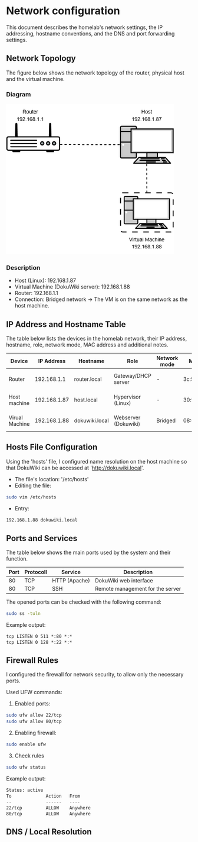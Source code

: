# Network configuration

This document describes the homelab's network settings, the IP addressing, hostname conventions, and the DNS and port forwarding settings.

## Network Topology

The figure below shows the network topology of the router, physical host and the virtual machine.

### Diagram

![Network Topology](/images/Network_topology.png)

### Description

- Host (Linux): 192.168.1.87
- Virtual Machine (DokuWiki server): 192.168.1.88
- Router: 192.168.1.1
- Connection: Bridged network → The VM is on the same network as the host machine.

## IP Address and Hostname Table

The table below lists the devices in the homelab network, their IP address, hostname, role, network mode, MAC address and additional notes.

| Device         | IP Address   | Hostname       | Role                 | Network mode | MAC Address       | Notes                     |
|----------------|--------------|----------------|----------------------|--------------|-------------------|---------------------------|
| Router         | 192.168.1.1  | router.local   | Gateway/DHCP server  | -            | 3c:58:5d:e9:c0:56 | Providing internet access |
| Host machine   | 192.168.1.87 | host.local     | Hypervisor (Linux)   | -            | 30:f6:ef:d5:13:f5 | Runs the Virtual Machine  |
| Virual Machine | 192.168.1.88 | dokuwiki.local | Webserver (Dokuwiki) | Bridged      | 08:00:27:4c:b3:f3 | Apache + PHP installed    |

## Hosts File Configuration

Using the 'hosts' file, I configured name resolution on the host machine so that DokuWiki can be accessed at 'http://dokuwiki.local'.

- The file's location: '/etc/hosts'
- Editing the file: 
```bash
sudo vim /etc/hosts
```
- Entry: 
```bash
192.168.1.88 dokuwiki.local
```

## Ports and Services

The table below shows the main ports used by the system and their function.

| Port | Protocoll | Service       | Description                      |
|------|-----------|---------------|----------------------------------|
| 80   | TCP       | HTTP (Apache) | DokuWiki web interface           |
| 80   | TCP       | SSH           | Remote management for the server |

The opened ports can be checked with the following command:
```bash
sudo ss -tuln
```

Example output:
```
tcp LISTEN 0 511 *:80 *:*
tcp LISTEN 0 128 *:22 *:*
```

## Firewall Rules

I configured the firewall for network security, to allow only the necessary ports.

Used UFW commands:

1. Enabled ports:
```bash
sudo ufw allow 22/tcp
sudo ufw allow 80/tcp
```

2. Enabling firewall:
```bash
sudo enable ufw
```

3. Check rules
```bash
sudo ufw status
```

Example output:
```
Status: active
To             Action   From
--             ------   ----
22/tcp         ALLOW    Anywhere
80/tcp         ALLOW    Anywhere
```

## DNS / Local Resolution

